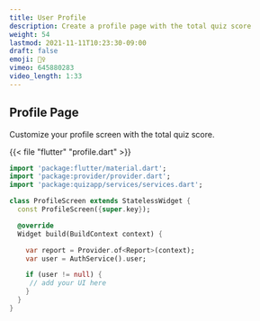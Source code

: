 ```yaml
---
title: User Profile
description: Create a profile page with the total quiz score
weight: 54
lastmod: 2021-11-11T10:23:30-09:00
draft: false
emoji: 🤹‍♀️
vimeo: 645880283
video_length: 1:33
---
```


## Profile Page

Customize your profile screen with the total quiz score.

{{< file "flutter" "profile.dart" >}}
```dart
import 'package:flutter/material.dart';
import 'package:provider/provider.dart';
import 'package:quizapp/services/services.dart';

class ProfileScreen extends StatelessWidget {
  const ProfileScreen({super.key});

  @override
  Widget build(BuildContext context) {

    var report = Provider.of<Report>(context);
    var user = AuthService().user;

    if (user != null) {
     // add your UI here
    } 
  }
}

```